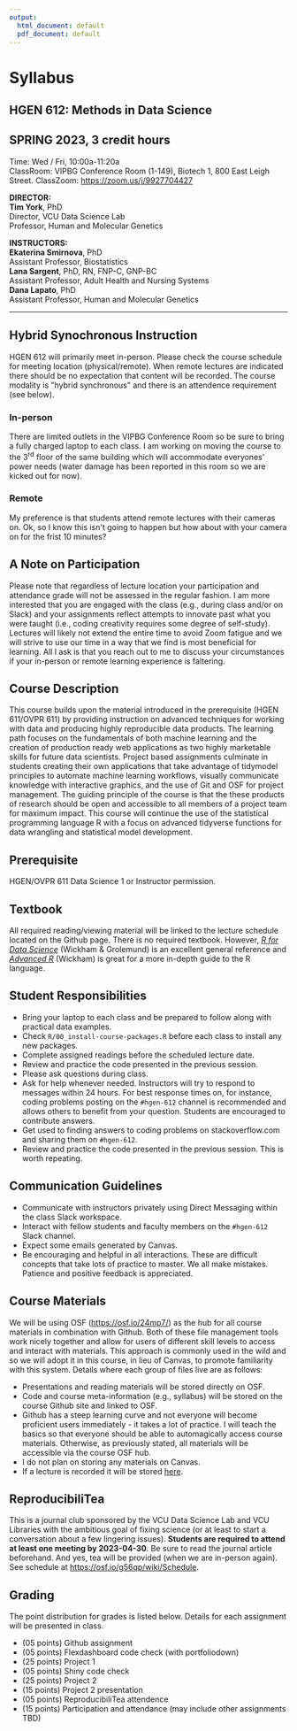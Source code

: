 ```yaml
---
output:
  html_document: default
  pdf_document: default
---
```

# Syllabus
## HGEN 612: Methods in Data Science
## SPRING 2023, 3 credit hours

Time: Wed / Fri, 10:00a-11:20a  
ClassRoom: VIPBG Conference Room (1-149), Biotech 1, 800 East Leigh Street. 
ClassZoom: https://zoom.us/j/9927704427  

**DIRECTOR:**  
**Tim York**, PhD  
Director, VCU Data Science Lab  
Professor, Human and Molecular Genetics  

**INSTRUCTORS:**  
**Ekaterina Smirnova**, PhD  
Assistant Professor, Biostatistics  
**Lana Sargent**, PhD, RN, FNP-C, GNP-BC  
Assistant Professor, Adult Health and Nursing Systems  
**Dana Lapato**, PhD  
Assistant Professor, Human and Molecular Genetics  

- - -

## Hybrid Synochronous Instruction
HGEN 612 will primarily meet in-person. Please check the course schedule for meeting location (physical/remote). When remote lectures are indicated there should be no expectation that content will be recorded. The course modality is "hybrid synchronous" and there is an attendence requirement (see below).

### In-person
There are limited outlets in the VIPBG Conference Room so be sure to bring a fully charged laptop to each class. I am working on moving the course to the 3<sup>rd</sup> floor of the same building which will accommodate everyones' power needs (water damage has been reported in this room so we are kicked out for now).

### Remote
My preference is that students attend remote lectures with their cameras on. Ok, so I know this isn't going to happen but how about with your camera on for the frist 10 minutes?  


## A Note on Participation
Please note that regardless of lecture location your participation and attendance grade will not be assessed in the regular fashion. I am more interested that you are engaged with the class (e.g., during class and/or on Slack) and your assignments reflect attempts to innovate past what you were taught (i.e., coding creativity requires some degree of self-study). Lectures will likely not extend the entire time to avoid Zoom fatigue and we will strive to use our time in a way that we find is most beneficial for learning. All I ask is that you reach out to me to discuss your circumstances if your in-person or remote learning experience is faltering.  


## Course Description
This course builds upon the material introduced in the prerequisite (HGEN 611/OVPR 611) by providing instruction on advanced techniques for working with data and producing highly reproducible data products. The learning path focuses on the fundamentals of both machine learning and the creation of production ready web applications as two highly marketable skills for future data scientists. Project based assignments culminate in students creating their own applications that take advantage of tidymodel principles to automate machine learning workflows, visually communicate knowledge with interactive graphics, and the use of Git and OSF for project management. The guiding principle of the course is that the these products of research should be open and accessible to all members of a project team for maximum impact. This course will continue the use of the statistical programming language R with a focus on advanced tidyverse functions for data wrangling and statistical model development.  


## Prerequisite
HGEN/OVPR 611 Data Science 1 or Instructor permission.  


## Textbook
All required reading/viewing material will be linked to the lecture schedule located on the Github page. There is no required textbook. However, [*R for Data Science*][101] (Wickham & Grolemund) is an excellent general reference and [*Advanced R*][102] (Wickham) is great for a more in-depth guide to the R language.  


## Student Responsibilities
  - Bring your laptop to each class and be prepared to follow along with practical data examples.
  - Check `R/00_install-course-packages.R` before each class to install any new packages.
  - Complete assigned readings before the scheduled lecture date.  
  - Review and practice the code presented in the previous session.  
  - Please ask questions during class.
  - Ask for help whenever needed. Instructors will try to respond to messages within 24 hours. For best response times on, for instance, coding problems posting on the `#hgen-612` channel is recommended and allows others to benefit from your question. Students are encouraged to contribute answers.
  - Get used to finding answers to coding problems on stackoverflow.com and sharing them on `#hgen-612`.
  - Review and practice the code presented in the previous session. This is worth repeating.
  
  
## Communication Guidelines
  - Communicate with instructors privately using Direct Messaging within the class Slack workspace.  
  - Interact with fellow students and faculty members on the `#hgen-612` Slack channel.
  - Expect some emails generated by Canvas.
  - Be encouraging and helpful in all interactions. These are difficult concepts that take lots of practice to master. We all make mistakes. Patience and positive feedback is appreciated.


## Course Materials
We will be using OSF (https://osf.io/24mp7/) as the hub for all course materials in combination with Github. Both of these file management tools work nicely together and allow for users of different skill levels to access and interact with materials. This approach is commonly used in the wild and so we will adopt it in this course, in lieu of Canvas, to promote familiarity with this system. Details where each group of files live are as follows:  

  - Presentations and reading materials will be stored directly on OSF.
  - Code and course meta-information (e.g., syllabus) will be stored on the course Github site and linked to OSF.
  - Github has a steep learning curve and not everyone will become proficient users immediately - it takes a lot of practice. I will teach the basics so that everyone should be able to automagically access course materials. Otherwise, as previously stated, all materials will be accessible via the course OSF hub.
  - I do not plan on storing any materials on Canvas.
  - If a lecture is recorded it will be stored [here][103].  


## ReproducibiliTea
This is a journal club sponsored by the VCU Data Science Lab and VCU Libraries with the ambitious goal of fixing science (or at least to start a conversation about a few lingering issues). **Students are required to attend at least one meeting by 2023-04-30**. Be sure to read the journal article beforehand. And yes, tea will be provided (when we are in-person again). See schedule at https://osf.io/g56qp/wiki/Schedule.  


## Grading
The point distribution for grades is listed below. Details for each assignment will be presented in class.    

  - (05 points) Github assignment
  - (05 points) Flexdashboard code check (with portfoliodown) 
  - (25 points) Project 1  
  - (05 points) Shiny code check  
  - (25 points) Project 2  
  - (15 points) Project 2 presentation  
  - (05 points) ReproducibiliTea attendence  
  - (15 points) Participation and attendance (may include other assignments TBD)  



[101]: https://r4ds.had.co.nz/            "R for Data Science"
[102]: https://adv-r.hadley.nz/index.html "Advanced R"
[103]: https://drive.google.com/drive/u/1/folders/1MkRa0tkXwMVP1An9rCB4ijF6IZPkogWv "Course Lectures"
